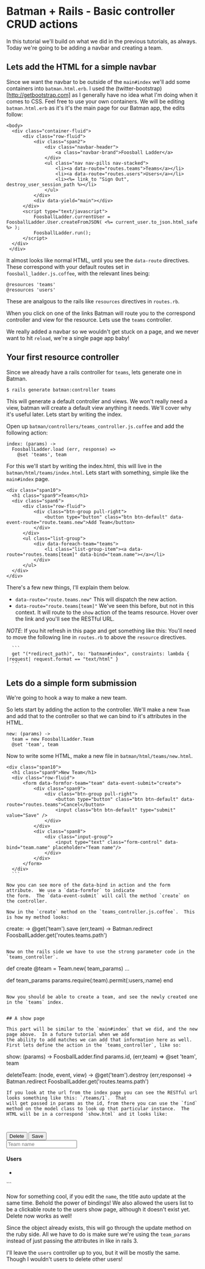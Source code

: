 # Batman + Rails - Basic controller CRUD actions

  In this tutorial we'll build on what we did in the previous tutorials, as always.  Today we're
	going to be adding a navbar and creating a team.

## Lets add the HTML for a simple navbar

  Since we want the navbar to be outside of the `main#index` we'll add some containers into `batman.html.erb`.
  I used the (twitter-bootstrap)[http://getbootstrap.com] as I generally have no idea what I'm doing when
  it comes to CSS.  Feel free to use your own containers.  We will be editing `batman.html.erb` as it's it's the
  main page for our Batman app, the edits follow:
  
  ```
  <body>
	<div class="container-fluid">
		<div class="row-fluid">
			<div class="span2">
				<div class="navbar-header">
					<a class="navbar-brand">Foosball Ladder</a>
				</div>
				<ul class="nav nav-pills nav-stacked">
					<li><a data-route="routes.teams">Teams</a></li>
					<li><a data-route="routes.users">Users</a></li>
					<li><%= link_to "Sign Out", destroy_user_session_path %></li>
				</ul>
			</div>
			<div data-yield="main"></div>
		</div>
		<script type="text/javascript">
			FoosballLadder.currentUser = FoosballLadder.User.createFromJSON( <%= current_user.to_json.html_safe %> );
			FoosballLadder.run();
		</script>
	</div>
   </div>
   ```
   
   It almost looks like normal HTML, until you see the `data-route` directives.  These correspond with your
   default routes set in `foosball_ladder.js.coffee`, with the relevant lines being:
   ```
   @resources 'teams'
   @resources 'users'
   ```
   These are analgous to the rails like `resources` directives in `routes.rb`.
   
   When you click on one of the links Batman will route you to the correspond controller and view for the resource.
   Lets use the `teams` controller.
   
   We really added a navbar so we wouldn't get stuck on a page, and we never want to hit `reload`, we're a single
   page app baby!
   
## Your first resource controller

  Since we already have a rails controller for `teams`, lets generate one in Batman.
  
  ```
  $ rails generate batman:controller teams
  ```
  
  This will generate a default controller and views.  We won't really need a view, batman will create
  a default view anything it needs.  We'll cover why it's useful later.  Lets start by writing the index.
  
  Open up `batman/controllers/teams_controller.js.coffee` and add the following action:
  ```
  index: (params) ->
    FoosballLadder.load (err, response) =>
	  @set 'teams', team
  ```
  
  For this we'll start by writing the index.html, this will live in the `batman/html/teams/index.html`.
  Lets start with something, simple like the `main#index` page.
  
  ```
  <div class="span10">
	<h1 class="span9">Teams</h1>
	<div class="span6">
		<div class="row-fluid">
			<div class="btn-group pull-right">
				<button type="button" class="btn btn-default" data-event-route="route.teams.new">Add Team</button>
			</div>
		</div>
		<ul class="list-group">
			<div data-foreach-team="teams">
				<li class="list-group-item"><a data-route="routes.teams[team]" data-bind="team.name"></a></li>
			</div>
		</ul>
	</div>
  </div>
  ```
  
  There's a few new things, I'll explain them below.
  
  - `data-route="route.teams.new"` This will dispatch the new action.
  - `data-route="route.teams[team]"` We've seen this before, but not in this context.  It will route to the `show` 
	                                 action of the teams resource.  Hover over the link and you'll see the RESTful URL.
				 

  _NOTE_: If you hit refresh in this page and get something like this:
	  You'll need to move the following line in `routes.rb` to above the `resource` directives.
	  
	  ```
	  get "(*redirect_path)", to: "batman#index", constraints: lambda { |request| request.format == "text/html" }
	  ```
	  
## Lets do a simple form submission

  We're going to hook a way to make a new team.

  So lets start by adding the action to the controller.  We'll make a new `Team` and add that to the controller
  so that we can bind to it's attributes in the HTML.
  
  ```
  new: (params) ->
    team = new FoosballLadder.Team
	@set 'team', team
  ```
  
  Now to write some HTML, make a new file in `batman/html/teams/new.html`.
  
  ```
  <div class="span10">
	<h1 class="span9">New Team</h1>
	<div class="row-fluid">
		<form data-formfor-team="team" data-event-submit="create">
			<div class="span9">
				<div class="btn-group pull-right">
					<button type="button" class="btn btn-default" data-route="routes.teams">Cancel</button>
					<input class="btn btn-default" type="submit" value="Save" />
				</div>
			</div>
			<div class="span8">
				<div class="input-group">
					<input type="text" class="form-control" data-bind="team.name" placeholder="Team name"/>
				</div>
			</div>
		</form>
    </div>
    ```
   
  Now you can see more of the data-bind in action and the form attribute.  We use a `data-formfor` to indicate
  the form.  The `data-event-submit` will call the method `create` on the controller.
   
  Now in the `create` method on the `teams_controller.js.coffee`.  This is how my method looks:
  ```
  create: ->
    @get('team').save (err,team) ->
	  Batman.redirect FoosballLadder.get('routes.teams.path')
  ```
  
  Now on the rails side we have to use the strong parameter code in the `teams_controller`.
  
  ```
  def create
    @team = Team.new( team_params)
    ...
	
  def team_params
    params.require(:team).permit(:users,:name)
  end
  ```

  Now you should be able to create a team, and see the newly created one in the `teams` index.


## A show page
  
  This part will be similar to the `main#index` that we did, and the new page above.  In a future tutorial when we add
  the ability to add matches we can add that information here as well.  First lets define the action in the `teams_controller`, like so:
  ```
  show: (params) ->
    FoosballLadder.find params.id, (err,team) =>
	  @set 'team', team
	  
  deleteTeam: (node, event, view) ->
    @get('team').destroy (err,response) ->
	  Batman.redirect FoosballLadder.get('routes.teams.path')
  ```
  If you look at the url from the index page you can see the RESTful url looks something like this: `/teams/1`.  That
  will get passed in params as the id, from there you can use the `find` method on the model class to look up that particular instance.  The HTML will be in a correspond `show.html` and it looks like:
  
  ```
  <div class="span10">
	<h1 class="span9" data-bind="team.name"></h1>
	<div class="row-fluid">
		<form data-formfor-team="team" data-event-submit="create">
			<div class="span9">
				<div class="btn-group pull-right">
					<button type="button" class="btn btn-default" data-event-click="deleteTeam">Delete</button>
					<input class="btn btn-default" type="submit" value="Save" />
				</div>
			</div>
			<div class="span8">
				<div class="input-group">
					<input type="text" class="form-control" data-bind="team.name" placeholder="Team name"/>
				</div>
			</div>
			<div class="span9">
				<h4>Users</h4>
				<ul class="list-group">
					<div data-foreach-user="team.users">
						<li class="list-group-item"><a data-route="routes.users[user]" data-bind="user.email"></a></li>
					</div>
				</ul>
			</div>
		</form>
	</div>
	```
  
  Now for something cool, if you edit the `name`, the title auto update at the same time.  Behold the power of bindings!
  We also allowed the users list to be a clickable route to the users show page, although it doesn't exist yet. Delete now works as well!

  Since the object already exists, this will go through the update method on the ruby side. All we have to do is make sure we're using the `team_params` instead of just passing the attributes in like in rails 3.

I'll leave the `users` controller up to you, but it will be mostly the same.  Though I wouldn't users to delete other users!


